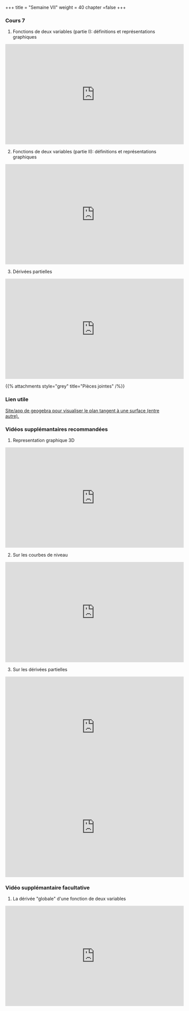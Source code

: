 +++
title = "Semaine VII"
weight = 40
chapter =false
+++

<!--
# :construction:
Vidéos disponible le 29 septembre 2020
-->

### Cours 7

1) Fonctions de deux variables (partie I): définitions et représentations graphiques

<iframe width="560" height="315" src="https://www.youtube.com/embed/AoN4dQTI5Bs" frameborder="0" allow="accelerometer; autoplay; clipboard-write; encrypted-media; gyroscope; picture-in-picture" allowfullscreen></iframe>

2) Fonctions de deux variables (partie II): définitions et représentations graphiques


<iframe width="560" height="315" src="https://www.youtube.com/embed/An8UxqxaT3c" frameborder="0" allow="accelerometer; autoplay; clipboard-write; encrypted-media; gyroscope; picture-in-picture" allowfullscreen></iframe>

3) Dérivées partielles

<iframe width="560" height="315" src="https://www.youtube.com/embed/a92JJTW6Sn4" frameborder="0" allow="accelerometer; autoplay; clipboard-write; encrypted-media; gyroscope; picture-in-picture" allowfullscreen></iframe>



{{% attachments style="grey" title="Pièces jointes" /%}}

### Lien utile 

<a href="https://www.geogebra.org/m/m9hvRWKQ">Site/app de geogebra pour visualiser le plan tangent à une surface (entre autre).</a>


### Vidéos supplémantaires recommandées

1) Representation graphique 3D 

<iframe width="560" height="315" src="https://www.youtube.com/embed/2DRmfxkH_VI" frameborder="0" allow="accelerometer; autoplay; clipboard-write; encrypted-media; gyroscope; picture-in-picture" allowfullscreen></iframe>


2) Sur les courbes de niveau

<iframe width="560" height="315" src="https://www.youtube.com/embed/WsZj5Rb6do8" frameborder="0" allow="accelerometer; autoplay; clipboard-write; encrypted-media; gyroscope; picture-in-picture" allowfullscreen></iframe>


3) Sur les dérivées partielles

<iframe width="560" height="315" src="https://www.youtube.com/embed/dfvnCHqzK54" frameborder="0" allow="accelerometer; autoplay; clipboard-write; encrypted-media; gyroscope; picture-in-picture" allowfullscreen></iframe>

<iframe width="560" height="315" src="https://www.youtube.com/embed/EoEV5-_mLeM" frameborder="0" allow="accelerometer; autoplay; clipboard-write; encrypted-media; gyroscope; picture-in-picture" allowfullscreen></iframe>


<!--
3) Explication du test de la dérivée seconde et petit example.

<iframe width="560" height="315" src="https://www.youtube.com/embed/-cW5hCsc9Yc" frameborder="0" allow="accelerometer; autoplay; clipboard-write; encrypted-media; gyroscope; picture-in-picture" allowfullscreen></iframe>

4) Résolution d'un problème d'optimisation

<iframe width="560" height="315" src="https://www.youtube.com/embed/dam16G6cZ8k" frameborder="0" allow="accelerometer; autoplay; clipboard-write; encrypted-media; gyroscope; picture-in-picture" allowfullscreen></iframe>
-->

### Vidéo supplémantaire facultative


1) La dérivée "globale" d'une fonction de deux variables

<iframe width="560" height="315" src="https://www.youtube.com/embed/9n0cRmmxkJw" frameborder="0" allow="accelerometer; autoplay; clipboard-write; encrypted-media; gyroscope; picture-in-picture" allowfullscreen></iframe>

